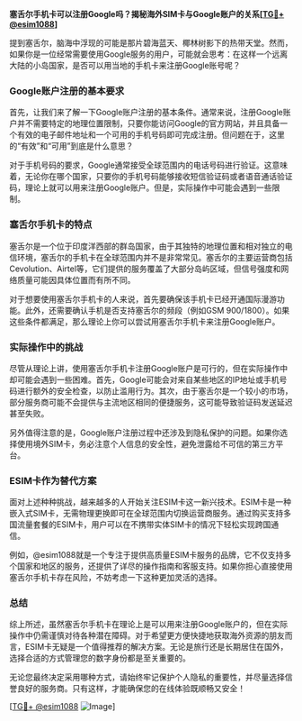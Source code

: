 **塞舌尔手机卡可以注册Google吗？揭秘海外SIM卡与Google账户的关系[[TG💪+ @esim1088](https://t.me/s/esim1088)]**

提到塞舌尔，脑海中浮现的可能是那片碧海蓝天、椰林树影下的热带天堂。然而，如果你是一位经常需要使用Google服务的用户，可能就会思考：在这样一个远离大陆的小岛国家，是否可以用当地的手机卡来注册Google账号呢？

### Google账户注册的基本要求

首先，让我们来了解一下Google账户注册的基本条件。通常来说，注册Google账户并不需要特定的地理位置限制，只要你能访问Google的官方网站，并且具备一个有效的电子邮件地址和一个可用的手机号码即可完成注册。但问题在于，这里的“有效”和“可用”到底是什么意思？

对于手机号码的要求，Google通常接受全球范围内的电话号码进行验证。这意味着，无论你在哪个国家，只要你的手机号码能够接收短信验证码或者语音通话验证码，理论上就可以用来注册Google账户。但是，实际操作中可能会遇到一些限制。

### 塞舌尔手机卡的特点

塞舌尔是一个位于印度洋西部的群岛国家，由于其独特的地理位置和相对独立的电信环境，塞舌尔的手机卡在全球范围内并不是非常常见。塞舌尔的主要运营商包括Cevolution、Airtel等，它们提供的服务覆盖了大部分岛屿区域，但信号强度和网络质量可能因具体位置而有所不同。

对于想要使用塞舌尔手机卡的人来说，首先要确保该手机卡已经开通国际漫游功能。此外，还需要确认手机是否支持塞舌尔的频段（例如GSM 900/1800）。如果这些条件都满足，那么理论上你可以尝试用塞舌尔手机卡来注册Google账户。

### 实际操作中的挑战

尽管从理论上讲，使用塞舌尔手机卡注册Google账户是可行的，但在实际操作中却可能会遇到一些困难。首先，Google可能会对来自某些地区的IP地址或手机号码进行额外的安全检查，以防止滥用行为。其次，由于塞舌尔是一个较小的市场，部分服务商可能不会提供与主流地区相同的便捷服务，这可能导致验证码发送延迟甚至失败。

另外值得注意的是，Google账户注册过程中还涉及到隐私保护的问题。如果你选择使用境外SIM卡，务必注意个人信息的安全性，避免泄露给不可信的第三方平台。

### ESIM卡作为替代方案

面对上述种种挑战，越来越多的人开始关注ESIM卡这一新兴技术。ESIM卡是一种嵌入式SIM卡，无需物理更换即可在全球范围内切换运营商服务。通过购买支持多国流量套餐的ESIM卡，用户可以在不携带实体SIM卡的情况下轻松实现跨国通信。

例如，@esim1088就是一个专注于提供高质量ESIM卡服务的品牌，它不仅支持多个国家和地区的服务，还提供了详尽的操作指南和客服支持。如果你担心直接使用塞舌尔手机卡存在风险，不妨考虑一下这种更加灵活的选择。

### 总结

综上所述，虽然塞舌尔手机卡在理论上是可以用来注册Google账户的，但在实际操作中仍需谨慎对待各种潜在障碍。对于希望更方便快捷地获取海外资源的朋友而言，ESIM卡无疑是一个值得推荐的解决方案。无论是旅行还是长期居住在国外，选择合适的方式管理您的数字身份都是至关重要的。

无论您最终决定采用哪种方式，请始终牢记保护个人隐私的重要性，并尽量选择信誉良好的服务商。只有这样，才能确保您的在线体验既顺畅又安全！

[[TG💪+ @esim1088](https://t.me/s/esim1088) ![Image](https://i.postimg.cc/4NQfJmqS/Snipaste-2025-05-13-00-14-12.png)]